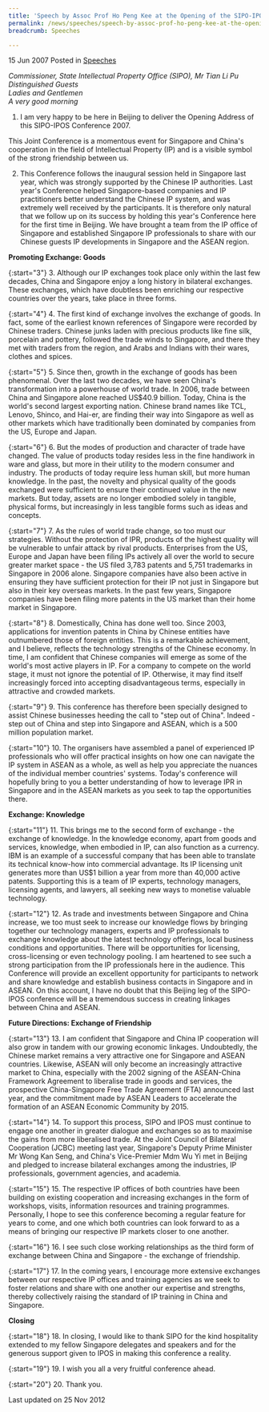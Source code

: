 ```yaml
---
title: 'Speech by Assoc Prof Ho Peng Kee at the Opening of the SIPO-IPOS Conference'
permalink: /news/speeches/speech-by-assoc-prof-ho-peng-kee-at-the-opening-of-the-sipo-ipos-conference/
breadcrumb: Speeches

---
```



15 Jun 2007 Posted in [Speeches](/news/speeches)

*Commissioner, State Intellectual Property Office (SIPO), Mr Tian Li Pu*    
*Distinguished Guests*    
*Ladies and Gentlemen*    
*A very good morning*  

1. I am very happy to be here in Beijing to deliver the Opening Address of this SIPO-IPOS Conference 2007.

This Joint Conference is a momentous event for Singapore and China's cooperation in the field of Intellectual Property (IP) and is a visible symbol of the strong friendship between us.

2. This Conference follows the inaugural session held in Singapore last year, which was strongly supported by the Chinese IP authorities. Last year's Conference helped Singapore-based companies and IP practitioners better understand the Chinese IP system, and was extremely well received by the participants. It is therefore only natural that we follow up on its success by holding this year's Conference here for the first time in Beijing. We have brought a team from the IP office of Singapore and established Singapore IP professionals to share with our Chinese guests IP developments in Singapore and the ASEAN region.

**Promoting Exchange: Goods**

{:start="3"}
3. Although our IP exchanges took place only within the last few decades, China and Singapore enjoy a long history in bilateral exchanges. These exchanges, which have doubtless been enriching our respective countries over the years, take place in three forms.

{:start="4"}
4. The first kind of exchange involves the exchange of goods. In fact, some of the earliest known references of Singapore were recorded by Chinese traders. Chinese junks laden with precious products like fine silk, porcelain and pottery, followed the trade winds to Singapore, and there they met with traders from the region, and Arabs and Indians with their wares, clothes and spices.

{:start="5"}
5. Since then, growth in the exchange of goods has been phenomenal. Over the last two decades, we have seen China's transformation into a powerhouse of world trade. In 2006, trade between China and Singapore alone reached US$40.9 billion. Today, China is the world's second largest exporting nation. Chinese brand names like TCL, Lenovo, Shinco, and Hai-er, are finding their way into Singapore as well as other markets which have traditionally been dominated by companies from the US, Europe and Japan.

{:start="6"}
6. But the modes of production and character of trade have changed. The value of products today resides less in the fine handiwork in ware and glass, but more in their utility to the modern consumer and industry. The products of today require less human skill, but more human knowledge. In the past, the novelty and physical quality of the goods exchanged were sufficient to ensure their continued value in the new markets. But today, assets are no longer embodied solely in tangible, physical forms, but increasingly in less tangible forms such as ideas and concepts.

{:start="7"}
7. As the rules of world trade change, so too must our strategies. Without the protection of IPR, products of the highest quality will be vulnerable to unfair attack by rival products. Enterprises from the US, Europe and Japan have been filing IPs actively all over the world to secure greater market space - the US filed 3,783 patents and 5,751 trademarks in Singapore in 2006 alone. Singapore companies have also been active in ensuring they have sufficient protection for their IP not just in Singapore but also in their key overseas markets. In the past few years, Singapore companies have been filing more patents in the US market than their home market in Singapore.

{:start="8"}
8. Domestically, China has done well too. Since 2003, applications for invention patents in China by Chinese entities have outnumbered those of foreign entities. This is a remarkable achievement, and I believe, reflects the technology strengths of the Chinese economy. In time, I am confident that Chinese companies will emerge as some of the world's most active players in IP. For a company to compete on the world stage, it must not ignore the potential of IP. Otherwise, it may find itself increasingly forced into accepting disadvantageous terms, especially in attractive and crowded markets.

{:start="9"}
9. This conference has therefore been specially designed to assist Chinese businesses heeding the call to "step out of China". Indeed - step out of China and step into Singapore and ASEAN, which is a 500 million population market.

{:start="10"}
10. The organisers have assembled a panel of experienced IP professionals who will offer practical insights on how one can navigate the IP system in ASEAN as a whole, as well as help you appreciate the nuances of the individual member countries' systems. Today's conference will hopefully bring to you a better understanding of how to leverage IPR in Singapore and in the ASEAN markets as you seek to tap the opportunities there.

**Exchange: Knowledge** 

{:start="11"}
11. This brings me to the second form of exchange - the exchange of knowledge. In the knowledge economy, apart from goods and services, knowledge, when embodied in IP, can also function as a currency. IBM is an example of a successful company that has been able to translate its technical know-how into commercial advantage. Its IP licensing unit generates more than US$1 billion a year from more than 40,000 active patents. Supporting this is a team of IP experts, technology managers, licensing agents, and lawyers, all seeking new ways to monetise valuable technology.

{:start="12"}
12. As trade and investments between Singapore and China increase, we too must seek to increase our knowledge flows by bringing together our technology managers, experts and IP professionals to exchange knowledge about the latest technology offerings, local business conditions and opportunities. There will be opportunities for licensing, cross-licensing or even technology pooling. I am heartened to see such a strong participation from the IP professionals here in the audience. This Conference will provide an excellent opportunity for participants to network and share knowledge and establish business contacts in Singapore and in ASEAN. On this account, I have no doubt that this Beijing leg of the SIPO-IPOS conference will be a tremendous success in creating linkages between China and ASEAN.

**Future Directions: Exchange of Friendship** 

{:start="13"}
13. I am confident that Singapore and China IP cooperation will also grow in tandem with our growing economic linkages. Undoubtedly, the Chinese market remains a very attractive one for Singapore and ASEAN countries. Likewise, ASEAN will only become an increasingly attractive market to China, especially with the 2002 signing of the ASEAN-China Framework Agreement to liberalise trade in goods and services, the prospective China-Singapore Free Trade Agreement (FTA) announced last year, and the commitment made by ASEAN Leaders to accelerate the formation of an ASEAN Economic Community by 2015.

{:start="14"}
14. To support this process, SIPO and IPOS must continue to engage one another in greater dialogue and exchanges so as to maximise the gains from more liberalised trade. At the Joint Council of Bilateral Cooperation (JCBC) meeting last year, Singapore's Deputy Prime Minister Mr Wong Kan Seng, and China's Vice-Premier Mdm Wu Yi met in Beijing and pledged to increase bilateral exchanges among the industries, IP professionals, government agencies, and academia.

{:start="15"}
15. The respective IP offices of both countries have been building on existing cooperation and increasing exchanges in the form of workshops, visits, information resources and training programmes. Personally, I hope to see this conference becoming a regular feature for years to come, and one which both countries can look forward to as a means of bringing our respective IP markets closer to one another.

{:start="16"}
16. I see such close working relationships as the third form of exchange between China and Singapore - the exchange of friendship.

{:start="17"}
17. In the coming years, I encourage more extensive exchanges between our respective IP offices and training agencies as we seek to foster relations and share with one another our expertise and strengths, thereby collectively raising the standard of IP training in China and Singapore.

**Closing**

{:start="18"}
18. In closing, I would like to thank SIPO for the kind hospitality extended to my fellow Singapore delegates and speakers and for the generous support given to IPOS in making this conference a reality.

{:start="19"}
19. I wish you all a very fruitful conference ahead.

{:start="20"}
20. Thank you.

<p class="right-side-updated">Last updated on 25 Nov 2012</p>

